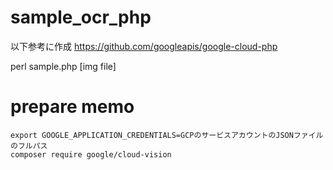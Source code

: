 # sample_ocr_php

以下参考に作成
https://github.com/googleapis/google-cloud-php

perl sample.php [img file]

# prepare memo
```
export GOOGLE_APPLICATION_CREDENTIALS=GCPのサービスアカウントのJSONファイルのフルパス
composer require google/cloud-vision
```
